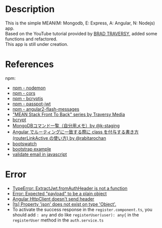 # Description  
This is the simple MEAN(M: Mongodb, E: Express, A: Angular, N: Nodejs) app.  
Based on the YouTube tutorial provided by [BRAD TRAVERSY](http://traversymedia.com/), added some functions and refactored.  
This app is still under creation.       

    
# References     
npm:
* [npm - nodemon](https://www.npmjs.com/package/nodemon)  
* [npm - cors](https://www.npmjs.com/package/cors)    
* [npm - bcryptjs](https://www.npmjs.com/package/bcryptjs)    
* [npm - passpot-jwt](https://www.npmjs.com/package/passport-jwt)  
* [npm - angular2-flash-messages](https://www.npmjs.com/package/angular2-flash-messages)  
* ["MEAN Stack Front To Back" series by Traversy Media](https://www.youtube.com/watch?v=uONz0lEWft0&index=1&list=PLillGF-RfqbZMNtaOXJQiDebNXjVapWPZ)       
* [bcrypt](https://qiita.com/_daisuke/items/990513e89ca169e9c4ad)   
* [MongoDBコマンド一覧（自分用メモ）by @k-staging](https://qiita.com/k-staging/items/a386d272abb2c9b92f1a)   
* [Angular でルーティングに一致する際に class を付与する書き方 (routerLinkActive の使い方) by @rabitarochan](https://qiita.com/rabitarochan/items/234bc0aa29668f7734c4)   
* [bootswatch](https://bootswatch.com/)     
* [bootstrap example](https://v4-alpha.getbootstrap.com/examples/)   
* [validate email in javascript](https://stackoverflow.com/questions/46155/how-to-validate-an-email-address-in-javascript)  
      
    
# Error  
* [TypeError: ExtractJwt.fromAuthHeader is not a function](https://pt.stackoverflow.com/questions/229944/typeerror-extractjwt-fromauthheader-is-not-a-function)    
* [Error: Expected "payload" to be a plain object](https://github.com/bradtraversy/nodeauthapp/issues/3)   
* [Angular HttpClient doesn't send header](https://stackoverflow.com/questions/45286764/angular-httpclient-doesnt-send-header/45286959#45286959)       
* [[ts] Property 'json' does not exist on type 'Object'.](https://stackoverflow.com/questions/33919710/property-json-does-not-exist-on-type/44673718)  
* To activate the success response in the `register.component.ts`, you should add `: any` and do like `registerUser(user): any{` in the `registerUser` method in the `auth.service.ts`  
      


